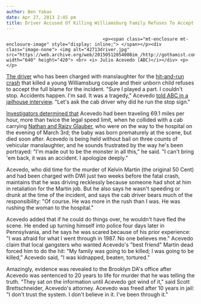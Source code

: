 ```yaml
---
author: Ben Yakas
date: Apr 27, 2013 2:45 pm
title: Driver Accused Of Killing Williamsburg Family Refuses To Accept Blame: "Accidents Happen"
---
```


	
										<p><span class="mt-enclosure mt-enclosure-image" style="display: inline;"> </span></p><div class="image-none"> <img alt="42713driver.jpg" src="https://web.archive.org/web/20150512054000im_/http://gothamist.com/attachments/byakas/42713driver.jpg" width="640" height="420"> <br> <i> Julio Acevedo (ABC)</i></div> <p></p>

<p><a href="https://web.archive.org/web/20150512054000/http://gothamist.com/tags/julioacevedo">The driver</a> who has been charged with manslaughter for the <a href="https://web.archive.org/web/20150512054000/http://gothamist.com/2013/03/03/young_pregnant_couple_killed_in_cra.php">hit-and-run crash</a> that killed a young Williamsburg couple and their unborn child refuses to accept the full blame for the incident. &quot;Sure I played a part. I couldn&apos;t stop. Accidents happen. I&apos;m sad. It was a tragedy,&quot; Acevedo <a href="https://web.archive.org/web/20150512054000/http://abclocal.go.com/wabc/story?section=news/investigators&amp;id=9079959">told ABC in a jailhouse interview</a>. &quot;Let&apos;s ask the cab driver why did he run the stop sign.&quot;</p>

<p><a href="https://web.archive.org/web/20150512054000/http://gothamist.com/2013/03/19/driver_charged_with_manslaughter_fo.php">Investigators determined that</a> Acevedo had been traveling 69.1 miles per hour, more than twice the legal speed limit, when he collided with a cab carrying <a href="https://web.archive.org/web/20150512054000/http://gothamist.com/tags/nathanglauber">Nathan and Raizy Glauber</a>, who were on the way to the hospital on the evening of March 3rd; the baby was born prematurely at the scene, but died soon after. Acevedo is being held without bail on three counts of vehicular manslaughter, and he sounds frustrated by the way he&apos;s been portrayed: &quot;I&apos;m made out to be the monster in all this,&quot; he said. &quot;I can&apos;t bring &apos;em back, it was an accident. I apologize deeply.&quot;</p>

<p>Acevedo, who did time for the murder of Kelvin Martin (the original 50 Cent) and had been charged with DWI just two weeks before the fatal crash, maintains that he was driving recklessly because someone had shot at him in retaliation for the Martin job. But he also says he wasn&apos;t speeding or drunk at the time of the incident, and says the cab driver bears much of the responsibility: &quot;Of course. He was more in the rush than I was. He was rushing the woman to the hospital.&quot;</p>

<p>Acevedo added that if he could do things over, he wouldn&apos;t have fled the scene. He ended up turning himself into police four days later in Pennsylvania, and he says he was scared because of his prior experience: &quot;I was afraid for what I went through in 1987. No one believes me.&quot; Acevedo claim that local gangsters who wanted Acevedo&apos;s &quot;best friend&quot; Martin dead forced him to do the hit: &quot;My family was going to be killed; I was going to be killed,&quot; Acevedo said, &quot;I was kidnapped, beaten, tortured.&quot;</p>

<p>Amazingly, evidence was revealed to the Brooklyn DA&apos;s office after Acevedo was sentenced to 20 years to life for murder that he was telling the truth. &quot;They sat on the information until Acevedo got wind of it,&quot; said Scott Brettschneider, Acevedo&apos;s attorney. Acevedo was freed after 10 years in jail: &quot;I don&apos;t trust the system. I don&apos;t believe in it. I&apos;ve been through it.&quot; </p>					
										
									
				